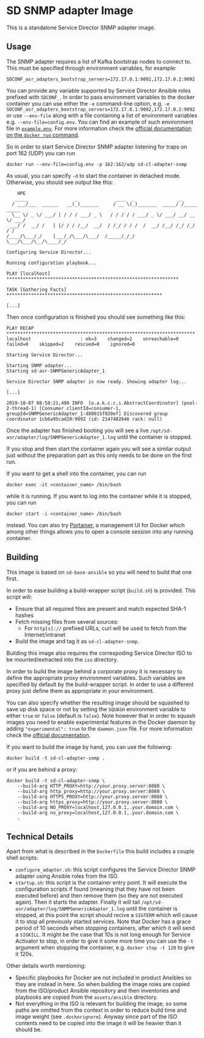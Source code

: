 SD SNMP adapter Image
=============================

This is a standalone Service Director SNMP adapter image.


Usage
-----

The SNMP adapter requires a list of Kafka bootstrap nodes to connect to. This must be specified through environment variables, for example:

    SDCONF_asr_adapters_bootstrap_servers=172.17.0.1:9092,172.17.0.2:9092

You can provide any variable supported by Service Director Ansible roles prefixed with `SDCONF_`. In order to pass environment variables to the docker container you can use either the `-e` command-line option, e.g. `-e SDCONF_asr_adapters_bootstrap_servers=172.17.0.1:9092,172.17.0.2:9092` or use `--env-file` along with a file containing a list of environment variables e.g. `--env-file=config.env`. You can find an example of such environment file in [`example.env`](example.env). For more information check the [official documentation on the `docker run` command](https://docs.docker.com/engine/reference/commandline/run/).

So in order to start Service Director SNMP adapter listening for traps on port 162 (UDP) you can run

    docker run --env-file=config.env -p 162:162/udp sd-cl-adapter-snmp

As usual, you can specify `-d` to start the container in detached mode. Otherwise, you should see output like this:

```
    HPE
   _____                 _              ____  _                __
  / ___/___  ______   __(_)_______     / __ \(_)_______  _____/ /_____  _____
  \__ \/ _ \/ ___/ | / / / ___/ _ \   / / / / / ___/ _ \/ ___/ __/ __ \/ ___/
 ___/ /  __/ /   | |/ / / /__/  __/  / /_/ / / /  /  __/ /__/ /_/ /_/ / /
/____/\___/_/    |___/_/\___/\___/  /_____/_/_/   \___/\___/\__/\____/_/

Configuring Service Director...

Running configuration playbook...

PLAY [localhost] ***************************************************************

TASK [Gathering Facts] *********************************************************

[...]
```

Then once configuration is finished you should see something like this:

```
PLAY RECAP *********************************************************************
localhost                  : ok=3    changed=2    unreachable=0    failed=0    skipped=2    rescued=0    ignored=0

Starting Service Director...

Starting SNMP adapter...
Starting sd-asr-SNMPGenericAdapter_1

Service Director SNMP adapter is now ready. Showing adapter log...

[...]

2019-10-07 08:58:21,490 INFO  [o.a.k.c.c.i.AbstractCoordinator] (pool-2-thread-1) [Consumer clientId=consumer-1, groupId=SNMPGenericAdapter_1-d80015f020ef] Discovered group coordinator 1cb6a95cad20:9092 (id: 2147482646 rack: null)
```

Once the adapter has finished booting you will see a live `/opt/sd-asr/adapter/log/SNMPGenericAdapter_1.log` until the container is stopped.

If you stop and then start the container again you will see a similar output just without the preparation part as this only needs to be done on the first run.

If you want to get a shell into the container, you can run

    docker exec -it <container_name> /bin/bash

while it is running. If you want to log into the container while it is stopped, you can run

    docker start -i <container_name> /bin/bash

instead. You can also try [Portainer](https://portainer.io), a management UI for Docker which among other things allows you to open a console session into any running container.

Building
--------

This image is based on `sd-base-ansible` so you will need to build that one first.

In order to ease building a build-wrapper script (`build.sh`) is provided. This script will:

- Ensure that all required files are present and match expected SHA-1 hashes
- Fetch missing files from several sources:
    - For `http[s]://` prefixed URLs, curl will be used to fetch from the Internet/intranet
- Build the image and tag it as `sd-cl-adapter-snmp`.

Building this image also requires the correspoding Service Director ISO to be mounted/extracted into the `iso` directory.

In order to build the image behind a corporate proxy it is necessary to define the appropriate proxy environment variables. Such variables are specified by default by the build-wrapper script. In order to use a different proxy just define them as appropriate in your environment.

You can also specify whether the resulting image should be squashed to save up disk space or not by setting the `SQUASH` environment variable to either `true` or `false` (default is `false`). Note however that in order to squash images you need to enable experimental features in the Docker daemon by adding `"experimental": true` to the `daemon.json` file. For more information check the [official documentation](https://docs.docker.com/engine/reference/commandline/dockerd/#description).

If you want to build the image by hand, you can use the following:

    docker build -t sd-cl-adapter-snmp .

or if you are behind a proxy:

    docker build -t sd-cl-adapter-snmp \
        --build-arg HTTP_PROXY=http://your.proxy.server:8080 \
        --build-arg http_proxy=http://your.proxy.server:8080 \
        --build-arg HTTPS_PROXY=http://your.proxy.server:8080 \
        --build-arg https_proxy=http://your.proxy.server:8080 \
        --build-arg NO_PROXY=localhost,127.0.0.1,.your.domain.com \
        --build-arg no_proxy=localhost,127.0.0.1,.your.domain.com \
        .

Technical Details
-----------------

Apart from what is described in the `Dockerfile` this build includes a couple shell scripts:

- `configure_adapter.sh`: this script configures the Service Director SNMP adapter using Ansible roles from the ISO.
- `startup.sh`: this script is the container entry point. It will execute the configuration scripts if found (meaning that they have not been executed before) and then remove them (so they are not executed again). Then it starts the adapter. Finally it will tail `/opt/sd-asr/adapter/log/SNMPGenericAdapter_1.log` until the container is stopped, at this point the script should recive a `SIGTERM` which will cause it to stop all previously started services. Note that Docker has a grace period of 10 seconds when stopping containers, after which it will send a `SIGKILL`. It might be the case that 10s is not long enough for Service Activator to stop, in order to give it some more time you can use the `-t` argument when stopping the container, e.g. `docker stop -t 120` to give it 120s.

Other details worth mentioning:

- Specific playbooks for Docker are not included in product Ansibles so they are instead in here. So when building the image roles are copied from the ISO/product Ansible repository and then inventories and playbooks are copied from the `assets/ansible` directory.
- Not everything in the ISO is relevant for building the image, so some paths are omitted from the context in order to reduce build time and image weight (see `.dockerignore`). Anyway since part of the ISO contents need to be copied into the image it will be heavier than it should be.

